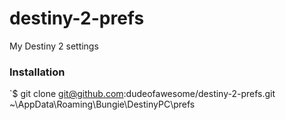 # destiny-2-prefs

My Destiny 2 settings

### Installation

`$ git clone git@github.com:dudeofawesome/destiny-2-prefs.git ~\AppData\Roaming\Bungie\DestinyPC\prefs

